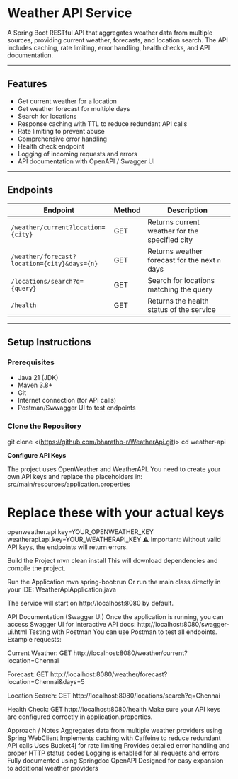 # Weather API Service

A Spring Boot RESTful API that aggregates weather data from multiple sources, providing current weather, forecasts, and location search. The API includes caching, rate limiting, error handling, health checks, and API documentation.

---

## Features

- Get current weather for a location
- Get weather forecast for multiple days
- Search for locations
- Response caching with TTL to reduce redundant API calls
- Rate limiting to prevent abuse
- Comprehensive error handling
- Health check endpoint
- Logging of incoming requests and errors
- API documentation with OpenAPI / Swagger UI

---

## Endpoints

| Endpoint | Method | Description |
|----------|--------|-------------|
| `/weather/current?location={city}` | GET | Returns current weather for the specified city |
| `/weather/forecast?location={city}&days={n}` | GET | Returns weather forecast for the next `n` days |
| `/locations/search?q={query}` | GET | Search for locations matching the query |
| `/health` | GET | Returns the health status of the service |

---

## Setup Instructions

### Prerequisites

- Java 21 (JDK)
- Maven 3.8+
- Git
- Internet connection (for API calls)
- Postman/Swwagger UI to test endpoints

### Clone the Repository

git clone <(https://github.com/bharathb-r/WeatherApi.git)>
cd weather-api

**Configure API Keys**

The project uses OpenWeather and WeatherAPI.
You need to create your own API keys and replace the placeholders in:
src/main/resources/application.properties
# Replace these with your actual keys
openweather.api.key=YOUR_OPENWEATHER_KEY
weatherapi.api.key=YOUR_WEATHERAPI_KEY
⚠️ Important: Without valid API keys, the endpoints will return errors.

Build the Project
mvn clean install
This will download dependencies and compile the project.

Run the Application
mvn spring-boot:run
Or run the main class directly in your IDE:
WeatherApiApplication.java

The service will start on http://localhost:8080 by default.

API Documentation (Swagger UI)
Once the application is running, you can access Swagger UI for interactive API docs:
http://localhost:8080/swagger-ui.html
Testing with Postman
You can use Postman to test all endpoints. Example requests:

Current Weather:
GET http://localhost:8080/weather/current?location=Chennai

Forecast:
GET http://localhost:8080/weather/forecast?location=Chennai&days=5

Location Search:
GET http://localhost:8080/locations/search?q=Chennai

Health Check:
GET http://localhost:8080/health
Make sure your API keys are configured correctly in application.properties.

Approach / Notes
Aggregates data from multiple weather providers using Spring WebClient
Implements caching with Caffeine to reduce redundant API calls
Uses Bucket4j for rate limiting
Provides detailed error handling and proper HTTP status codes
Logging is enabled for all requests and errors
Fully documented using Springdoc OpenAPI
Designed for easy expansion to additional weather providers
